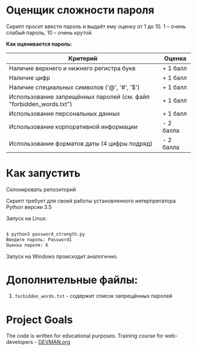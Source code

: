# Оценщик сложности пароля

Скрипт просит ввести пароль и выдаёт ему оценку от 1 до 10. 1 – очень слабый пароль, 10 – очень крутой.

**Как оценивается пароль:**

| Критерий | Оценка |
| --- | --- |
| Наличие верхнего и нижнего регистра букв | + 1 балл |
| Наличие цифр | + 1 балл |
| Наличие специальных символов ('@', '#', '$') | + 1 балл |
| Использование запрещённых паролей (см. файл "forbidden_words.txt") | + 1 балл |
| Использование персональных данных | + 1 балл |
| Использование корпоративной информации | - 2 балла |
| Использование форматов даты (4 цифры подряд) | - 2 балла |

# Как запустить

Склонировать репозиторий

Скрипт требует для своей работы установленного интерпретатора Python версии 3.5

Запуск на Linux:

```bash

$ python3 password_strength.py
Введите пароль: Password1
Оценка пароля: 6

```

Запуск на Windows происходит аналогично.

# Дополнительные файлы:

1. ```forbidden_words.txt``` - содержит список запрещённых паролей

# Project Goals

The code is written for educational purposes. Training course for web-developers - [DEVMAN.org](https://devman.org)
